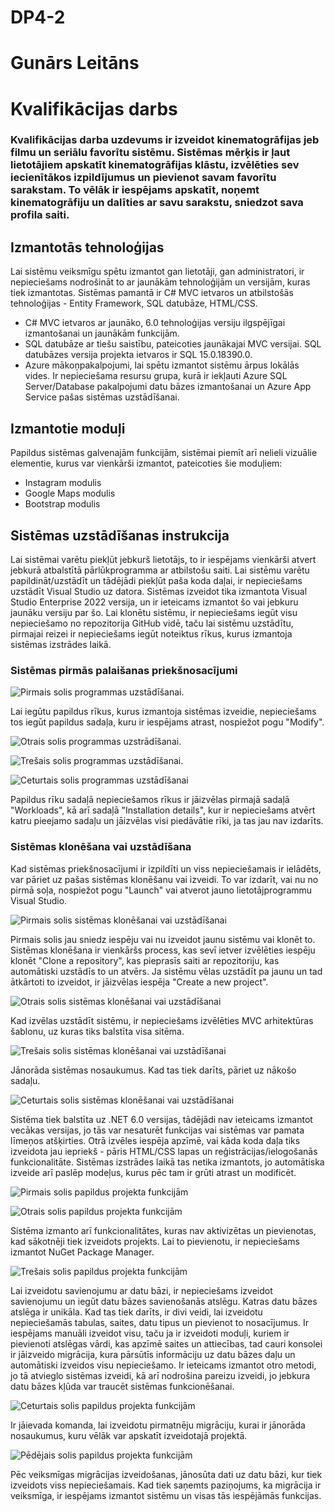 # DP4-2

# Gunārs Leitāns

# Kvalifikācijas darbs

### Kvalifikācijas darba uzdevums ir izveidot kinematogrāfijas jeb filmu un seriālu favorītu sistēmu. Sistēmas mērķis ir ļaut lietotājiem apskatīt kinematogrāfijas klāstu, izvēlēties sev iecienītākos izpildījumus un pievienot savam favorītu sarakstam. To vēlāk ir iespējams apskatīt, noņemt kinematogrāfiju un dalīties ar savu sarakstu, sniedzot sava profila saiti.

## Izmantotās tehnoloģijas
Lai sistēmu veiksmīgu spētu izmantot gan lietotāji, gan administratori, ir nepieciešams nodrošināt to ar jaunākām tehnoloģijām un versijām, kuras tiek izmantotas. Sistēmas pamantā ir C# MVC ietvaros un atbilstošās tehnoloģijas - Entity Framework, SQL datubāze, HTML/CSS.
- C# MVC ietvaros ar jaunāko, 6.0 tehnoloģijas versiju ilgspējīgai izmantošanai un jaunākām funkcijām.
- SQL datubāze ar tiešu saistību, pateicoties jaunākajai MVC versijai. SQL datubāzes versija projekta ietvaros ir SQL 15.0.18390.0.
- Azure mākoņpakalpojumi, lai spētu izmantot sistēmu ārpus lokālās vides. Ir nepieciešama resursu grupa, kurā ir iekļauti Azure SQL Server/Database pakalpojumi datu bāzes izmantošanai un Azure App Service pašas sistēmas uzstādīšanai.

## Izmantotie moduļi
Papildus sistēmas galvenajām funkcijām, sistēmai piemīt arī nelieli vizuālie elementie, kurus var vienkārši izmantot, pateicoties šie moduļiem:
- Instagram modulis
- Google Maps modulis
- Bootstrap modulis

## Sistēmas uzstādīšanas instrukcija
Lai sistēmai varētu piekļūt jebkurš lietotājs, to ir iespējams vienkārši atvert jebkurā atbalstītā pārlūkprogramma ar atbilstošu saiti. Lai sistēmu varētu papildināt/uzstādīt un tādējādi piekļūt paša koda daļai, ir nepieciešams uzstādīt Visual Studio uz datora. Sistēmas izveidot tika izmantota Visual Studio Enterprise 2022 versija, un ir ieteicams izmantot šo vai jebkuru jaunāku versiju par šo. Lai klonētu sistēmu, ir nepieciešams iegūt visu nepieciešamo no repozitorija GitHub vidē, taču lai sistēmu uzstādītu, pirmajai reizei ir nepieciešams iegūt noteiktus rīkus, kurus izmantoja sistēmas izstrādes laikā.

### Sistēmas pirmās palaišanas priekšnosacījumi

![Pirmais solis programmas uzstādīšanai.](https://github.com/GunarsL/Cinema-World/assets/70687877/7c23fc46-03ad-40d1-be80-91e816f84655)

Lai iegūtu papildus rīkus, kurus izmantoja sistēmas izveidie, nepieciešams tos iegūt papildus sadaļa, kuru ir iespējams atrast, nospiežot pogu "Modify".

![Otrais solis programmas uzstrādīšanai.](https://github.com/GunarsL/Cinema-World/assets/70687877/3d81e911-77e9-4c6a-802d-066ceaf6757b)

![Trešais solis programmas uzstādīšanai.](https://github.com/GunarsL/Cinema-World/assets/70687877/a6b80a7b-fe8d-4ab2-a9a0-5160946973b4)

![Ceturtais solis programmas uzstādīšanai](https://github.com/GunarsL/Cinema-World/assets/70687877/5a9bbacb-7dd1-42d4-91d2-ca65fb851a54)

Papildus rīku sadaļā nepieciešamos rīkus ir jāizvēlas pirmajā sadaļā "Workloads", kā arī sadaļā "Installation details", kur ir nepieciešams atvērt katru pieejamo sadaļu un jāizvēlas visi piedāvātie rīki, ja tas jau nav izdarīts.

### Sistēmas klonēšana vai uzstādīšana

Kad sistēmas priekšnosacījumi ir izpildīti un viss nepieciešamais ir ielādēts, var pāriet uz pašas sistēmas klonēšanu vai izveidi. To var izdarīt, vai nu no pirmā soļa, nospiežot pogu "Launch" vai atverot jauno lietotājprogrammu Visual Studio.

![Pirmais solis sistēmas klonēšanai vai uzstādīšanai](https://github.com/GunarsL/Cinema-World/assets/70687877/38ea2a01-701a-4413-a2c1-fc85a5152cd0)

Pirmais solis jau sniedz iespēju vai nu izveidot jaunu sistēmu vai klonēt to. Sistēmas klonēšana ir vienkāršs process, kas sevī ietver izvēlēties iespēju klonēt "Clone a repository", kas pieprasīs saiti ar repozitoriju, kas automātiski uzstādīs to un atvērs. Ja sistēmu vēlas uzstādīt pa jaunu un tad ātkārtoti to izveidot, ir jāizvēlas iespēja "Create a new project".

![Otrais solis sistēmas klonēšanai vai uzstādīšanai](https://github.com/GunarsL/Cinema-World/assets/70687877/0acb24f1-730e-48d2-a104-589193b10a85)

Kad izvēlas uzstādīt sistēmu, ir nepieciešams izvēlēties MVC arhitektūras šablonu, uz kuras tiks balstīta visa sitēma.

![Trešais solis sistēmas klonēšanai vai uzstādīšanai](https://github.com/GunarsL/Cinema-World/assets/70687877/bb04c9f9-c3db-4040-ab8c-645e5350f6c2)

Jānorāda sistēmas nosaukumus. Kad tas tiek darīts, pāriet uz nākošo sadaļu.

![Ceturtais solis sistēmas klonēšanai vai uzstādīšanai](https://github.com/GunarsL/Cinema-World/assets/70687877/d0591a76-2af2-4785-80f0-434004e08177)

Sistēma tiek balstīta uz .NET 6.0 versijas, tādējādi nav ieteicams izmantot vecākas versijas, jo tās var nesaturēt funkcijas vai sistēmas var pamata līmeņos atšķirties.
Otrā izvēles iespēja apzīmē, vai kāda koda daļa tiks izveidota jau iepriekš - pāris HTML/CSS lapas un reģistrācijas/ielogošanās funkcionalitāte. Sistēmas izstrādes laikā tas netika izmantots, jo automātiska izveide arī paslēp modeļus, kurus pēc tam ir grūti atrast un modificēt.

![Pirmais solis papildus projekta funkcijām](https://github.com/GunarsL/Cinema-World/assets/70687877/0b1080ea-2ab2-4ec2-9fc5-cd26cfe7e01f)

![Otrais solis papildus projekta funkcijām](https://github.com/GunarsL/Cinema-World/assets/70687877/11a9dd7a-a00f-4030-9991-69e454eaecb6)

Sistēma izmanto arī funkcionalitātes, kuras nav aktivizētas un pievienotas, kad sākotnēji tiek izveidots projekts. Lai to pievienotu, ir nepieciešams izmantot NuGet Package Manager.

![Trešais solis papildus projekta funkcijām](https://github.com/GunarsL/Cinema-World/assets/70687877/51853796-7282-479a-8f37-338d86645396)

Lai izveidotu savienojumu ar datu bāzi, ir nepieciešams izveidot savienojumu un iegūt datu bāzes savienošanās atslēgu. Katras datu bāzes atslēga ir unikāla. Kad tas tiek darīts, ir divi veidi, lai izveidotu nepieciešamās tabulas, saites, datu tipus un pievienot to nosacījumus. Ir iespējams manuāli izveidot visu, taču ja ir izveidoti moduļi, kuriem ir pievienoti atslēgas vārdi, kas apzīmē saites un attiecības, tad cauri konsolei ir jāizveido migrācija, kura pārsūtīs informāciju uz datu bāzes daļu un automātiski izveidos visu nepieciešamo. Ir ieteicams izmantot otro metodi, jo tā atvieglo sistēmas izveidi, kā arī nodrošina pareizu izveidi, jo jebkura datu bāzes kļūda var traucēt sistēmas funkcionēšanai.

![Ceturtais solis papildus projekta funkcijām](https://github.com/GunarsL/Cinema-World/assets/70687877/8e217b81-73db-462b-85e5-131d49ab5e4f)

Ir jāievada komanda, lai izveidotu pirmatnēju migrāciju, kurai ir jānorāda nosaukumus, kuru vēlāk var apskatīt izveidotajā projektā.

![Pēdējais solis papildus projekta funkcijām](https://github.com/GunarsL/Cinema-World/assets/70687877/56cc49d9-e4d9-473d-bc61-e70f0d87e385)

Pēc veiksmīgas migrācijas izveidošanas, jānosūta dati uz datu bāzi, kur tiek izveidots viss nepieciešamais. Kad tiek saņemts paziņojums, ka migrācija ir veiksmīga, ir iespējams izmantot sistēmu un visas tās iespējāmās funkcijas.
